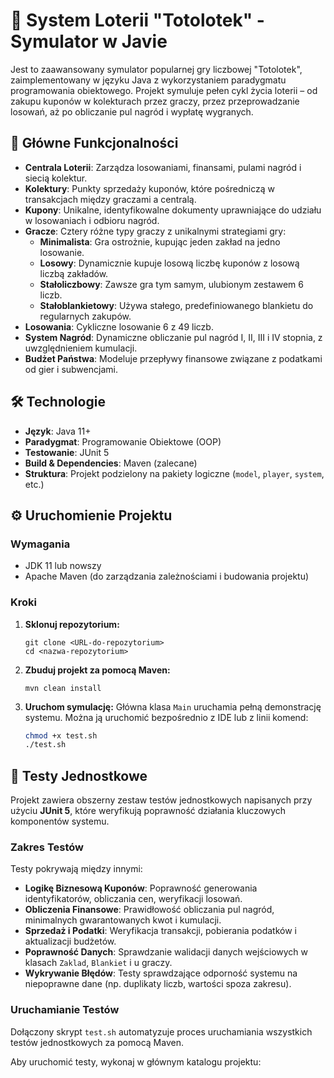 # 🎯 System Loterii "Totolotek" - Symulator w Javie

Jest to zaawansowany symulator popularnej gry liczbowej "Totolotek", zaimplementowany w języku Java z wykorzystaniem paradygmatu programowania obiektowego. Projekt symuluje pełen cykl życia loterii – od zakupu kuponów w kolekturach przez graczy, przez przeprowadzanie losowań, aż po obliczanie pul nagród i wypłatę wygranych.

## 🚀 Główne Funkcjonalności

- **Centrala Loterii**: Zarządza losowaniami, finansami, pulami nagród i siecią kolektur.
- **Kolektury**: Punkty sprzedaży kuponów, które pośredniczą w transakcjach między graczami a centralą.
- **Kupony**: Unikalne, identyfikowalne dokumenty uprawniające do udziału w losowaniach i odbioru nagród.
- **Gracze**: Cztery różne typy graczy z unikalnymi strategiami gry:
  - **Minimalista**: Gra ostrożnie, kupując jeden zakład na jedno losowanie.
  - **Losowy**: Dynamicznie kupuje losową liczbę kuponów z losową liczbą zakładów.
  - **Stałoliczbowy**: Zawsze gra tym samym, ulubionym zestawem 6 liczb.
  - **Stałoblankietowy**: Używa stałego, predefiniowanego blankietu do regularnych zakupów.
- **Losowania**: Cykliczne losowanie 6 z 49 liczb.
- **System Nagród**: Dynamiczne obliczanie pul nagród I, II, III i IV stopnia, z uwzględnieniem kumulacji.
- **Budżet Państwa**: Modeluje przepływy finansowe związane z podatkami od gier i subwencjami.

## 🛠️ Technologie

- **Język**: Java 11+
- **Paradygmat**: Programowanie Obiektowe (OOP)
- **Testowanie**: JUnit 5
- **Build & Dependencies**: Maven (zalecane)
- **Struktura**: Projekt podzielony na pakiety logiczne (`model`, `player`, `system`, etc.)

## ⚙️ Uruchomienie Projektu

### Wymagania
- JDK 11 lub nowszy
- Apache Maven (do zarządzania zależnościami i budowania projektu)

### Kroki
1.  **Sklonuj repozytorium:**
    ```
    git clone <URL-do-repozytorium>
    cd <nazwa-repozytorium>
    ```
2.  **Zbuduj projekt za pomocą Maven:**
    ```
    mvn clean install
    ```
3.  **Uruchom symulację:**
    Główna klasa `Main` uruchamia pełną demonstrację systemu. Można ją uruchomić bezpośrednio z IDE lub z linii komend:
    ```bash
    chmod +x test.sh
    ./test.sh
    ```

## 🧪 Testy Jednostkowe

Projekt zawiera obszerny zestaw testów jednostkowych napisanych przy użyciu **JUnit 5**, które weryfikują poprawność działania kluczowych komponentów systemu.

### Zakres Testów
Testy pokrywają między innymi:
- **Logikę Biznesową Kuponów**: Poprawność generowania identyfikatorów, obliczania cen, weryfikacji losowań.
- **Obliczenia Finansowe**: Prawidłowość obliczania pul nagród, minimalnych gwarantowanych kwot i kumulacji.
- **Sprzedaż i Podatki**: Weryfikacja transakcji, pobierania podatków i aktualizacji budżetów.
- **Poprawność Danych**: Sprawdzanie walidacji danych wejściowych w klasach `Zaklad`, `Blankiet` i u graczy.
- **Wykrywanie Błędów**: Testy sprawdzające odporność systemu na niepoprawne dane (np. duplikaty liczb, wartości spoza zakresu).

### Uruchamianie Testów
Dołączony skrypt `test.sh` automatyzuje proces uruchamiania wszystkich testów jednostkowych za pomocą Maven.

Aby uruchomić testy, wykonaj w głównym katalogu projektu:
